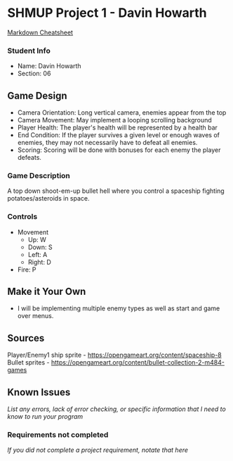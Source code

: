 # SHMUP Project 1 - Davin Howarth

[Markdown Cheatsheet](https://github.com/adam-p/markdown-here/wiki/Markdown-Here-Cheatsheet)

### Student Info

-   Name: Davin Howarth
-   Section: 06

## Game Design

-   Camera Orientation: Long vertical camera, enemies appear from the top
-   Camera Movement: May implement a looping scrolling background
-   Player Health: The player's health will be represented by a health bar
-   End Condition: If the player survives a given level or enough waves of enemies, they may not necessarily have to defeat all enemies.
-   Scoring: Scoring will be done with bonuses for each enemy the player defeats.

### Game Description

A top down shoot-em-up bullet hell where you control a spaceship fighting potatoes/asteroids in space.

### Controls

-   Movement
    -   Up: W
    -   Down: S 
    -   Left: A
    -   Right: D
-   Fire: P

## Make it Your Own
 * I will be implementing multiple enemy types as well as start and game over menus.

## Sources
Player/Enemy1 ship sprite - https://opengameart.org/content/spaceship-8
Bullet sprites - https://opengameart.org/content/bullet-collection-2-m484-games

## Known Issues
_List any errors, lack of error checking, or specific information that I need to know to run your program_

### Requirements not completed
_If you did not complete a project requirement, notate that here_
